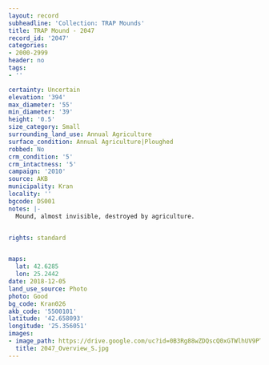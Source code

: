 ```yaml
---
layout: record
subheadline: 'Collection: TRAP Mounds'
title: TRAP Mound - 2047
record_id: '2047'
categories:
- 2000-2999
header: no
tags:
- ''

certainty: Uncertain
elevation: '394'
max_diameter: '55'
min_diameter: '39'
height: '0.5'
size_category: Small
surrounding_land_use: Annual Agriculture
surface_condition: Annual Agriculture|Ploughed
robbed: No
crm_condition: '5'
crm_intactness: '5'
campaign: '2010'
source: AKB
municipality: Kran
locality: ''
bgcode: DS001
notes: |-
  Mound, almost invisible, destroyed by agriculture.


rights: standard


maps:
  lat: 42.6285
  lon: 25.2442
date: 2018-12-05
land_use_source: Photo
photo: Good
bg_code: Kran026
akb_code: '5500101'
latitude: '42.658093'
longitude: '25.356051'
images:
- image_path: https://drive.google.com/uc?id=0B3Rg88wZDQscQ0xGTWlhUV9PTHM
  title: 2047_Overview_S.jpg
---
```

